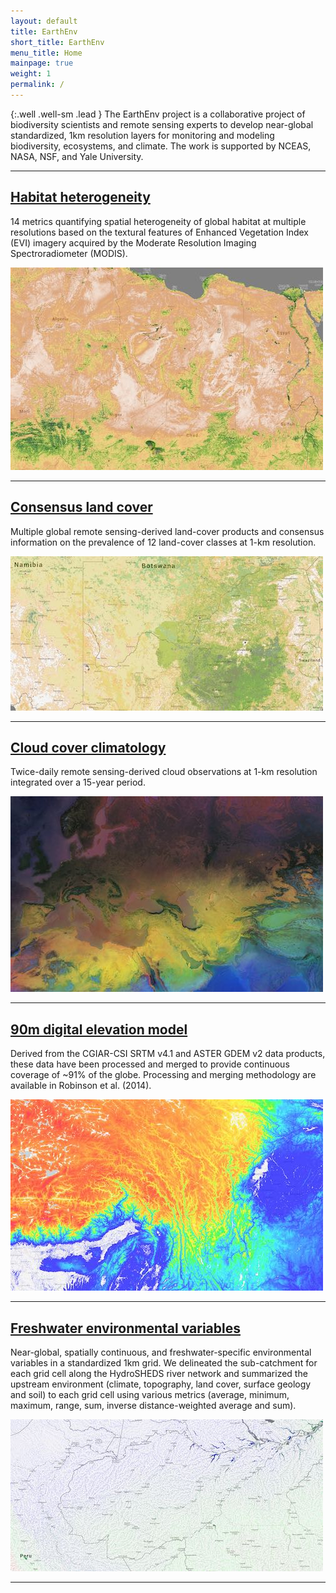 ```yaml
---
layout: default
title: EarthEnv
short_title: EarthEnv
menu_title: Home
mainpage: true
weight: 1
permalink: /
---
```


{:.well .well-sm .lead }
The EarthEnv project is a collaborative project of biodiversity scientists and remote sensing experts to develop near-global standardized, 1km resolution layers for monitoring and modeling biodiversity, ecosystems, and climate. The work is supported by NCEAS, NASA, NSF, and Yale University.

<hr class="featurette-divider">

<div class="row featurette">
  <div class="col-md-7">
    <h2 class="featurette-heading"><a href="/texture" title="Habitat heterogeneity">Habitat heterogeneity</a></h2>
    <p class="lead">
      14 metrics quantifying spatial heterogeneity of global habitat at multiple
      resolutions based on the textural features of Enhanced Vegetation Index
      (EVI) imagery acquired by the Moderate Resolution Imaging Spectroradiometer
      (MODIS).
    </p>
  </div>
  <div class="col-md-5">
    <a href="/texture" title="Habitat heterogeneity"><img class="featurette-image img-responsive center-block" src="/images/backgrounds/products/tiles_large/bg_product_texture.jpg" alt="Habitat heterogeneity"></a>
  </div>
</div>

<hr class="featurette-divider">

<div class="row featurette">
  <div class="col-md-7 col-md-push-5">
    <h2 class="featurette-heading"><a href="/landcover" title="Consensus land cover">Consensus land cover</a></h2>
    <p class="lead">
      Multiple global remote sensing-derived land-cover products and consensus
      information on the prevalence of 12 land-cover classes at 1-km resolution.
    </p>
  </div>
  <div class="col-md-5 col-md-pull-7">
    <a href="/cloud" title="Consensus land cover"><img class="featurette-image img-responsive center-block" src="/images/backgrounds/products/tiles_large/bg_product_landcover.jpg" alt="Consensus land cover"></a>
  </div>
</div>

<hr class="featurette-divider">

<div class="row featurette">
  <div class="col-md-7">
    <h2 class="featurette-heading"><a href="/cloud" title="Cloud cover climatology">Cloud cover climatology</a></h2>
    <p class="lead">
      Twice-daily remote sensing-derived cloud observations at 1-km resolution
      integrated over a 15-year period.
    </p>
  </div>
  <div class="col-md-5">
    <a href="/cloud" title="Cloud cover climatology"><img class="featurette-image img-responsive center-block" src="/images/backgrounds/products/tiles_large/bg_product_cloud.jpg" alt="Cloud cover climatology"></a>
  </div>
</div>

<hr class="featurette-divider">

<div class="row featurette">
  <div class="col-md-7 col-md-push-5">
    <h2 class="featurette-heading"><a href="/DEM" title="90m digital elevation model">90m digital elevation model</a></h2>
    <p class="lead">
      Derived from the CGIAR-CSI SRTM v4.1 and ASTER GDEM v2 data products,
      these data have been processed and merged to provide continuous coverage
      of ~91% of the globe. Processing and merging methodology are available in
      Robinson et al. (2014).
    </p>
  </div>
  <div class="col-md-5 col-md-pull-7">
    <a href="/DEM" title="90m digital elevation model"><img class="featurette-image img-responsive center-block" src="/images/backgrounds/products/tiles_large/bg_product_dem.jpg" alt="90m digital elevation model"></a>
  </div>
</div>

<hr class="featurette-divider">

<div class="row featurette">
  <div class="col-md-7">
    <h2 class="featurette-heading"><a href="/streams" title="Freshwater environmental variables">Freshwater environmental variables</a></h2>
    <p class="lead">
      Near-global, spatially continuous, and freshwater-specific environmental
      variables in a standardized 1km grid. We delineated the sub-catchment for
      each grid cell along the HydroSHEDS river network and summarized the
      upstream environment (climate, topography, land cover, surface geology
      and soil) to each grid cell using various metrics (average, minimum,
      maximum, range, sum, inverse distance-weighted average and sum).
    </p>
  </div>
  <div class="col-md-5">
    <a href="/streams" title="Freshwater environmental variables"><img class="featurette-image img-responsive center-block" src="/images/backgrounds/products/tiles_large/bg_product_streams.jpg" alt="Freshwater environmental variables"></a>
  </div>
</div>

<hr class="featurette-divider">
